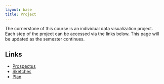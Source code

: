 ```yaml
---
layout: base
title: Project
---
```

The cornerstone of this course is an individual data visualization project. Each step of the project can be accessed via the links below. This page will be updated as the semester continues.

## Links
  - [Prospectus]({{site.baseurl}}/project/prospectus)
  - [Sketches]({{site.baseurl}}/project/sketches)
  - [Plan]({{site.baseurl}}/project/plan)